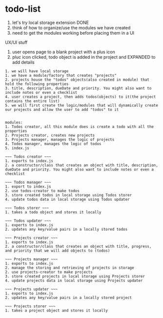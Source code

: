 # todo-list

1. let's try local storage extension DONE
2. think of how to organize/use the modules we have created
3. need to get the modules working before placing them in a UI




UX/UI stuff
1. user opens page to a blank project with a plus icon
2. pluc icon clicked, todo object is added in the project and EXPANDED to add details 



~~~~~ Planning ~~~~~
1. we will have local storage
1. we have a module/factory that creates "projects"
2. projects house the "todos" objects(also created in module) that hold the following properties
3. title, description, dueDate and priority. You might also want to include notes or even a checklist
4. user creates a project, then adds todos(objects) to it(the project contains the entire list)
5. we will first create the logic/modules that will dynamically create our projects and allow the user to add "todos" to it


modules:
1. Todos creator, all this module does is create a todo with all the properties
2. Projects creator, creates new projects
3. Projects manager, manages the logic of projects
4. Todos manager, manages the logic of todos
5. index.js

~~~ Todos creator ~~~
1. exports to index.js
2. a constructor/class that creates an object with title, description, dueDate and priority. You might also want to include notes or even a checklist

~~~ Todos manager ~~~
1. export to index.js
2. use todos-creator to make todos
3. store created todos in local storage using Todos storer
4. update todos data in local storage using Todos updater

~~~ Todos storer ~~~
1. takes a todo object and stores it locally

~~~ Todos updater ~~~
1. exports to index.js
2. updates any key/value pairs in a locally stored todos

~~~ Projects creator ~~~
1. exports to index.js
2. a constructor/class that creates an object with title, progress, and priority that we will add objects to (todos)

~~~ Projects manager ~~~
1. exports to index.js
2. manage the storing and retrieving of projects in storage
2. use projects-creator to make projects
3. store created projects in local storage using Projects storer
4. update projects data in local storage using Projects updater

~~~ Projects updater ~~~
1. exports to index.js
2. updates any key/value pairs in a locally stored project

~~~ Projects storer ~~~
1. takes a project object and stores it locally
